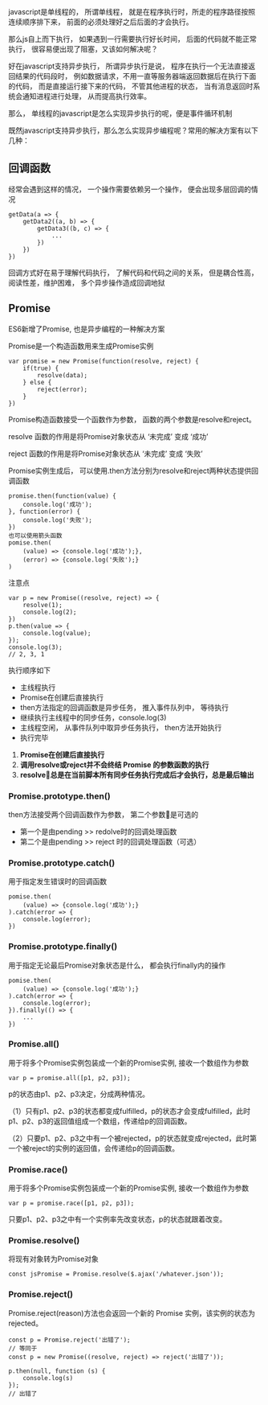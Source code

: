 javascript是单线程的， 所谓单线程， 就是在程序执行时，所走的程序路径按照连续顺序排下来， 前面的必须处理好之后后面的才会执行。

那么js自上而下执行， 如果遇到一行需要执行好长时间， 后面的代码就不能正常执行， 很容易便出现了阻塞，又该如何解决呢？

好在javascript支持异步执行， 所谓异步执行是说， 程序在执行一个无法直接返回结果的代码段时， 例如数据请求，不用一直等服务器端返回数据后在执行下面的代码， 而是直接运行接下来的代码， 不管其他进程的状态， 当有消息返回时系统会通知进程进行处理， 从而提高执行效率。

那么， 单线程的javascript是怎么实现异步执行的呢，便是事件循环机制

既然javascript支持异步执行，那么怎么实现异步编程呢？常用的解决方案有以下几种：

## 回调函数

经常会遇到这样的情况， 一个操作需要依赖另一个操作， 便会出现多层回调的情况

    getData(a => {
        getData2((a, b) => {
            getData3((b, c) => {
                ...
            })
        })
    })

回调方式好在易于理解代码执行， 了解代码和代码之间的关系， 但是耦合性高，阅读性差，维护困难， 多个异步操作造成回调地狱

## Promise
ES6新增了Promise, 也是异步编程的一种解决方案

Promise是一个构造函数用来生成Promise实例

    var promise = new Promise(function(resolve, reject) {
        if(true) {
            resolve(data);
        } else {
            reject(error);
        }
    })
Promise构造函数接受一个函数作为参数， 函数的两个参数是resolve和reject。

resolve 函数的作用是将Promise对象状态从 ‘未完成’ 变成 ‘成功’

reject 函数的作用是将Promise对象状态从 ‘未完成’ 变成 ‘失败’

Promise实例生成后， 可以使用.then方法分别为resolve和reject两种状态提供回调函数


    promise.then(function(value) {
        console.log('成功');
    }, function(error) {
        console.log('失败');
    })
    也可以使用箭头函数
    pomise.then(
        (value) => {console.log('成功');},
        (error) => {console.log('失败');}
    )

注意点

    var p = new Promise((resolve, reject) => {
        resolve(1);
        console.log(2);
    })
    p.then(value => {
        console.log(value);
    });
    console.log(3); 
    // 2, 3, 1
执行顺序如下
- 主线程执行
- Promise在创建后直接执行
- then方法指定的回调函数是异步任务， 推入事件队列中， 等待执行
- 继续执行主线程中的同步任务，console.log(3)
- 主线程空闲， 从事件队列中取异步任务执行， then方法开始执行
- 执行完毕

1. **Promise在创建后直接执行**
2. **调用resolve或reject并不会终结 Promise 的参数函数的执行**
3. **resolve总是在当前脚本所有同步任务执行完成后才会执行，总是最后输出**




### Promise.prototype.then()
then方法接受两个回调函数作为参数， 第二个参数是可选的

- 第一个是由pending >> redolve时的回调处理函数
- 第二个是由pending >> reject 时的回调处理函数（可选）

### Promise.prototype.catch()
用于指定发生错误时的回调函数

    pomise.then(
        (value) => {console.log('成功');}
    ).catch(error => {
        console.log(error);
    })
### Promise.prototype.finally()
用于指定无论最后Promise对象状态是什么， 都会执行finally内的操作

    pomise.then(
        (value) => {console.log('成功');}
    ).catch(error => {
        console.log(error);
    }).finally(() => {
        ...
    })
### Promise.all()
用于将多个Promise实例包装成一个新的Promise实例, 接收一个数组作为参数

    var p = promise.all([p1, p2, p3]);

p的状态由p1、p2、p3决定，分成两种情况。

（1）只有p1、p2、p3的状态都变成fulfilled，p的状态才会变成fulfilled，此时p1、p2、p3的返回值组成一个数组，传递给p的回调函数。

（2）只要p1、p2、p3之中有一个被rejected，p的状态就变成rejected，此时第一个被reject的实例的返回值，会传递给p的回调函数。
    
### Promise.race()
用于将多个Promise实例包装成一个新的Promise实例, 接收一个数组作为参数

    var p = promise.race([p1, p2, p3]);

只要p1、p2、p3之中有一个实例率先改变状态，p的状态就跟着改变。
### Promise.resolve()
将现有对象转为Promise对象

    const jsPromise = Promise.resolve($.ajax('/whatever.json'));

### Promise.reject() 

Promise.reject(reason)方法也会返回一个新的 Promise 实例，该实例的状态为rejected。

    const p = Promise.reject('出错了');
    // 等同于
    const p = new Promise((resolve, reject) => reject('出错了'));

    p.then(null, function (s) {
        console.log(s)
    });
    // 出错了